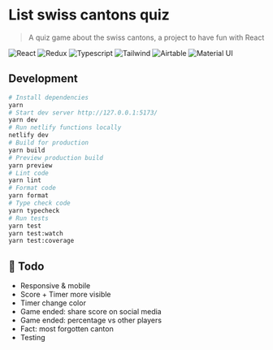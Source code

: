 # List swiss cantons quiz

> A quiz game about the swiss cantons, a project to have fun with React

![React](https://img.shields.io/badge/React-20232A?style=for-the-badge&logo=react&logoColor=61DAFB)
![Redux](https://img.shields.io/badge/Redux-593D88?style=for-the-badge&logo=redux&logoColor=white)
![Typescript](https://img.shields.io/badge/TypeScript-007ACC?style=for-the-badge&logo=typescript&logoColor=white)
![Tailwind](https://img.shields.io/badge/Tailwind_CSS-38B2AC?style=for-the-badge&logo=tailwind-css&logoColor=white)
![Airtable](https://img.shields.io/badge/Airtable-18BFFF?style=for-the-badge&logo=Airtable&logoColor=white)
![Material UI](https://img.shields.io/badge/Material--UI-0081CB?style=for-the-badge&logo=material-ui&logoColor=white)

## Development

```bash
# Install dependencies
yarn
# Start dev server http://127.0.0.1:5173/
yarn dev
# Run netlify functions locally
netlify dev
# Build for production
yarn build
# Preview production build
yarn preview
# Lint code
yarn lint
# Format code
yarn format
# Type check code
yarn typecheck
# Run tests
yarn test
yarn test:watch
yarn test:coverage
```

## :memo: Todo

- Responsive & mobile
- Score + Timer more visible
- Timer change color
- Game ended: share score on social media
- Game ended: percentage vs other players
- Fact: most forgotten canton
- Testing
